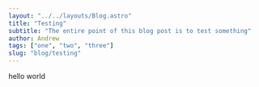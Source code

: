 ```yaml
---
layout: "../../layouts/Blog.astro"
title: "Testing"
subtitle: "The entire point of this blog post is to test something"
author: Andrew
tags: ["one", "two", "three"]
slug: "blog/testing"
---
```


hello world